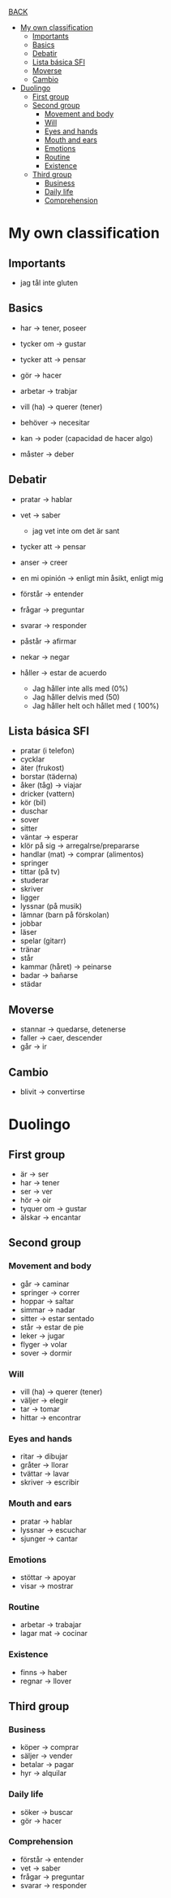 [BACK](./VOCABULARY.md)

- [My own classification](#my-own-classification)
  - [Importants](#importants)
  - [Basics](#basics)
  - [Debatir](#debatir)
  - [Lista básica SFI](#lista-básica-sfi)
  - [Moverse](#moverse)
  - [Cambio](#cambio)
- [Duolingo](#duolingo)
  - [First group](#first-group)
  - [Second group](#second-group)
    - [Movement and body](#movement-and-body)
    - [Will](#will)
    - [Eyes and hands](#eyes-and-hands)
    - [Mouth and ears](#mouth-and-ears)
    - [Emotions](#emotions)
    - [Routine](#routine)
    - [Existence](#existence)
  - [Third group](#third-group)
    - [Business](#business)
    - [Daily life](#daily-life)
    - [Comprehension](#comprehension)

# My own classification

## Importants

- jag tål inte gluten

## Basics

- har -> tener, poseer
- tycker om -> gustar
- tycker att -> pensar

- gör -> hacer
- arbetar -> trabjar


- vill (ha) -> querer (tener)
- behöver -> necesitar
- kan -> poder (capacidad de hacer algo)
- måster -> deber

## Debatir

- pratar -> hablar
- vet -> saber
  - jag vet inte om det är sant
- tycker att -> pensar
- anser -> creer
- en mi opinión -> enligt min åsikt, enligt mig
- förstår -> entender

- frågar -> preguntar
- svarar -> responder

- påstår -> afirmar
- nekar -> negar
- håller -> estar de acuerdo
  - Jag håller inte alls med (0%)
  - Jag håller delvis med (50)
  - Jag håller helt och hållet med ( 100%)

## Lista básica SFI

- pratar (i telefon)
- cycklar
- äter (frukost)
- borstar (täderna)
- åker (tåg) -> viajar
- dricker (vattern)
- kör (bil)
- duschar
- sover
- sitter
- väntar -> esperar
- klör på sig -> arregalrse/prepararse
- handlar (mat) -> comprar (alimentos)
- springer
- tittar (på tv)
- studerar
- skriver
- ligger
- lyssnar (på musik)
- lämnar (barn på förskolan)
- jobbar
- läser
- spelar (gitarr)
- tränar
- står
- kammar (håret) -> peinarse
- badar -> bañarse
- städar

## Moverse

- stannar -> quedarse, detenerse
- faller -> caer, descender
- går -> ir

## Cambio

- blivit -> convertirse

# Duolingo

## First group

- är -> ser
- har -> tener
- ser -> ver
- hör -> oir
- tyquer om -> gustar
- älskar -> encantar

## Second group

### Movement and body

- går -> caminar
- springer -> correr
- hoppar -> saltar
- simmar -> nadar
- sitter -> estar sentado
- står -> estar de pie
- leker -> jugar
- flyger -> volar
- sover -> dormir

### Will

- vill (ha) -> querer (tener)
- väljer -> elegir
- tar -> tomar
- hittar -> encontrar

### Eyes and hands

- ritar -> dibujar
- gråter -> llorar
- tvättar -> lavar
- skriver -> escribir

### Mouth and ears

- pratar -> hablar
- lyssnar -> escuchar
- sjunger -> cantar

### Emotions

- stöttar -> apoyar
- visar -> mostrar

### Routine

- arbetar -> trabajar
- lagar mat -> cocinar

### Existence

- finns -> haber
- regnar -> llover

## Third group

### Business

- köper -> comprar
- säljer -> vender
- betalar -> pagar
- hyr -> alquilar

### Daily life

- söker -> buscar
- gör -> hacer

### Comprehension

- förstår -> entender
- vet -> saber
- frågar -> preguntar
- svarar -> responder